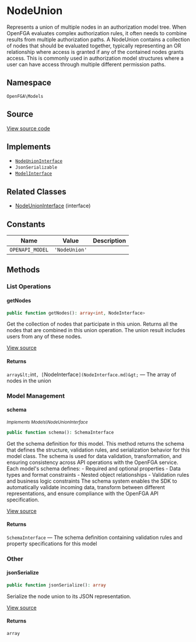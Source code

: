 # NodeUnion

Represents a union of multiple nodes in an authorization model tree. When OpenFGA evaluates complex authorization rules, it often needs to combine results from multiple authorization paths. A NodeUnion contains a collection of nodes that should be evaluated together, typically representing an OR relationship where access is granted if any of the contained nodes grants access. This is commonly used in authorization model structures where a user can have access through multiple different permission paths.

## Namespace
`OpenFGA\Models`

## Source
[View source code](https://github.com/evansims/openfga-php/blob/main/src/Models/NodeUnion.php)

## Implements
* [`NodeUnionInterface`](NodeUnionInterface.md)
* `JsonSerializable`
* [`ModelInterface`](ModelInterface.md)

## Related Classes
* [NodeUnionInterface](Models/NodeUnionInterface.md) (interface)

## Constants
| Name | Value | Description |
|------|-------|-------------|
| `OPENAPI_MODEL` | `'NodeUnion'` |  |


## Methods

                                                                        
### List Operations
#### getNodes


```php
public function getNodes(): array<int, NodeInterface>
```

Get the collection of nodes that participate in this union. Returns all the nodes that are combined in this union operation. The union result includes users from any of these nodes.

[View source](https://github.com/evansims/openfga-php/blob/main/src/Models/NodeUnion.php#L55)


#### Returns
`array&lt;`int`, [`NodeInterface`](NodeInterface.md)&gt;` — The array of nodes in the union
### Model Management
#### schema

*<small>Implements Models\NodeUnionInterface</small>*  

```php
public function schema(): SchemaInterface
```

Get the schema definition for this model. This method returns the schema that defines the structure, validation rules, and serialization behavior for this model class. The schema is used for data validation, transformation, and ensuring consistency across API operations with the OpenFGA service. Each model&#039;s schema defines: - Required and optional properties - Data types and format constraints - Nested object relationships - Validation rules and business logic constraints The schema system enables the SDK to automatically validate incoming data, transform between different representations, and ensure compliance with the OpenFGA API specification.

[View source](https://github.com/evansims/openfga-php/blob/main/src/Models/ModelInterface.php#L52)


#### Returns
`SchemaInterface` — The schema definition containing validation rules and property specifications for this model
### Other
#### jsonSerialize


```php
public function jsonSerialize(): array
```

Serialize the node union to its JSON representation.

[View source](https://github.com/evansims/openfga-php/blob/main/src/Models/NodeUnion.php#L64)


#### Returns
`array`
